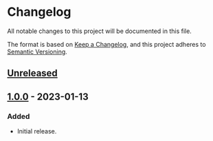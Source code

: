 # Changelog
All notable changes to this project will be documented in this file.

The format is based on [Keep a Changelog](https://keepachangelog.com/en/1.0.0/),
and this project adheres to [Semantic Versioning](https://semver.org/spec/v2.0.0.html).

## [Unreleased]

## [1.0.0] - 2023-01-13
### Added
- Initial release.

[Unreleased]: https://github.com/supernovus/lum.defer.js/compare/v1.0.0...HEAD
[1.0.0]: https://github.com/supernovus/lum.defer.js/releases/tag/v1.0.0

